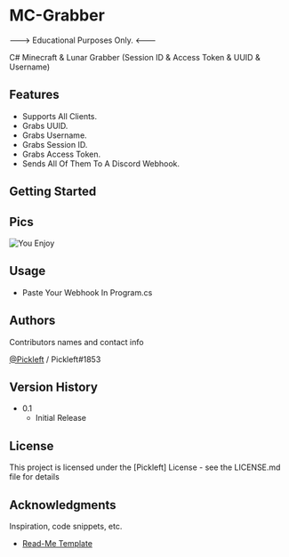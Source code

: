 # MC-Grabber

---> Educational Purposes Only. <---

C# Minecraft & Lunar Grabber (Session ID & Access Token & UUID & Username)

## Features 

* Supports All Clients.
* Grabs UUID.
* Grabs Username.
* Grabs Session ID.
* Grabs Access Token.
* Sends All Of Them To A Discord Webhook.


## Getting Started

## Pics

![You Enjoy](https://github.com/[Pickleft]/[MC-Grabber]/Discord_hHZKRt4vDV.png?raw=true)


## Usage

* Paste Your Webhook In Program.cs

## Authors

Contributors names and contact info

[@Pickleft](https://twitter.com/Pickleft) / Pickleft#1853

## Version History

* 0.1
    * Initial Release

## License

This project is licensed under the [Pickleft] License - see the LICENSE.md file for details

## Acknowledgments

Inspiration, code snippets, etc.
* [Read-Me Template](https://gist.github.com/DomPizzie/7a5ff55ffa9081f2de27c315f5018afc)
